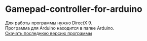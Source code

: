# Gamepad-controller-for-arduino
Для работы программы нужно DirectX 9.<br>
Программа для Arduino находится в папке Arduino.<br>
[Скачать последнюю версию программы](https://github.com/paladin-705/Gamepad-controller-for-arduino/releases "Gamepad-controller-for-arduino.exe")<br>

